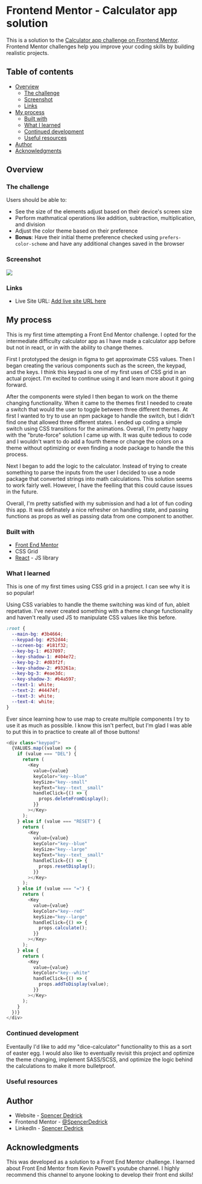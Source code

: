 # Frontend Mentor - Calculator app solution

This is a solution to the [Calculator app challenge on Frontend Mentor](https://www.frontendmentor.io/challenges/calculator-app-9lteq5N29). Frontend Mentor challenges help you improve your coding skills by building realistic projects.

## Table of contents

- [Overview](#overview)
  - [The challenge](#the-challenge)
  - [Screenshot](#screenshot)
  - [Links](#links)
- [My process](#my-process)
  - [Built with](#built-with)
  - [What I learned](#what-i-learned)
  - [Continued development](#continued-development)
  - [Useful resources](#useful-resources)
- [Author](#author)
- [Acknowledgments](#acknowledgments)

## Overview

### The challenge

Users should be able to:

- See the size of the elements adjust based on their device's screen size
- Perform mathmatical operations like addition, subtraction, multiplication, and division
- Adjust the color theme based on their preference
- **Bonus**: Have their initial theme preference checked using `prefers-color-scheme` and have any additional changes saved in the browser

### Screenshot

![](./design/Calculator-Desktop.png)

### Links

- Live Site URL: [Add live site URL here](https://calculator-app-sd.netlify.app/)

## My process

This is my first time attempting a Front End Mentor challenge. I opted for the intermediate difficulty calculator app as I have made a calculator app before but not in react, or in with the ability to change themes.

First I prototyped the design in figma to get approximate CSS values. Then I began creating the various components such as the screen, the keypad, and the keys. I think this keypad is one of my first uses of CSS grid in an actual project. I'm excited to continue using it and learn more about it going forward.

After the components were styled I then began to work on the theme changing functionality. When it came to the themes first I needed to create a switch that would the user to toggle between three different themes. At first I wanted to try to use an npm package to handle the switch, but I didn't find one that allowed three different states. I ended up coding a simple switch using CSS transitions for the animations. Overall, I'm pretty happy with the "brute-force" solution I came up with. It was quite tedious to code and I wouldn't want to do add a fourth theme or change the colors on a theme without optimizing or even finding a node package to handle the this process.

Next I began to add the logic to the calculator. Instead of trying to create something to parse the inputs from the user I decided to use a node package that converted strings into math calculations. This solution seems to work fairly well. However, I have the feelling that this could cause issues in the future.

Overall, I'm pretty satisfied with my submission and had a lot of fun coding this app. It was definately a nice refresher on handling state, and passing functions as props as well as passing data from one component to another.

### Built with

- [Front End Mentor](https://www.frontendmentor.io/solutions)
- CSS Grid
- [React](https://reactjs.org/) - JS library

### What I learned

This is one of my first times using CSS grid in a project. I can see why it is so popular!

Using CSS variables to handle the theme switching was kind of fun, ableit repetative. I've never created something with a theme change functionality and haven't really used JS to manipulate CSS values like this before.

```css
:root {
  --main-bg: #3b4664;
  --keypad-bg: #252d44;
  --screen-bg: #181f32;
  --key-bg-1: #637097;
  --key-shadow-1: #404e72;
  --key-bg-2: #d03f2f;
  --key-shadow-2: #93261a;
  --key-bg-3: #eae3dc;
  --key-shadow-3: #b4a597;
  --text-1: white;
  --text-2: #44474f;
  --text-3: white;
  --text-4: white;
}
```

Ever since learning how to use map to create multiple components I try to use it as much as possible. I know this isn't perfect, but I'm glad I was able to put this in to practice to create all of those buttons!

```js
<div class="keypad">
  {VALUES.map((value) => {
    if (value === "DEL") {
      return (
        <Key
          value={value}
          keyColor="key--blue"
          keySize="key--small"
          keyText="key--text__small"
          handleClick={() => {
            props.deleteFromDisplay();
          }}
        ></Key>
      );
    } else if (value === "RESET") {
      return (
        <Key
          value={value}
          keyColor="key--blue"
          keySize="key--large"
          keyText="key--text__small"
          handleClick={() => {
            props.resetDisplay();
          }}
        ></Key>
      );
    } else if (value === "=") {
      return (
        <Key
          value={value}
          keyColor="key--red"
          keySize="key--large"
          handleClick={() => {
            props.calculate();
          }}
        ></Key>
      );
    } else {
      return (
        <Key
          value={value}
          keyColor="key--white"
          handleClick={() => {
            props.addToDisplay(value);
          }}
        ></Key>
      );
    }
  })}
</div>
```

### Continued development

Eventaully I'd like to add my "dice-calculator" functionality to this as a sort of easter egg. I would also like to eventually revisit this project and optimize the theme changing, implement SASS/SCSS, and optimize the logic behind the calculations to make it more bulletproof.

### Useful resources

## Author

- Website - [Spencer Dedrick](https://spencerdedrick.netlify.app/)
- Frontend Mentor - [@SpencerDedrick](https://www.frontendmentor.io/profile/SpencerDedrick)
- LinkedIn - [Spencer Dedrick](https://www.linkedin.com/in/spencer-dedrick/)

## Acknowledgments

This was developed as a solution to a Front End Mentor challenge. I learned about Front End Mentor from Kevin Powell's youtube channel. I highly recommend this channel to anyone looking to develop their front end skills!
